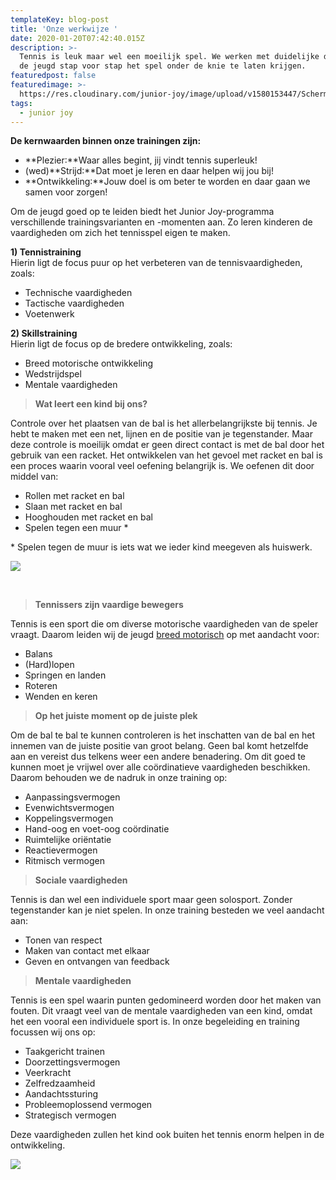 ```yaml
---
templateKey: blog-post
title: 'Onze werkwijze '
date: 2020-01-20T07:42:40.015Z
description: >-
  Tennis is leuk maar wel een moeilijk spel. We werken met duidelijke doelen om
  de jeugd stap voor stap het spel onder de knie te laten krijgen.
featuredpost: false
featuredimage: >-
  https://res.cloudinary.com/junior-joy/image/upload/v1580153447/Schermafbeelding_2019-12-30_om_20.15.09_rlineu.png
tags:
  - junior joy
---
```

**De kernwaarden binnen onze trainingen zijn:**

* **Plezier:**Waar alles begint, jij vindt tennis superleuk!
* (wed)**Strijd:**Dat moet je leren en daar helpen wij jou bij!
* **Ontwikkeling:**Jouw doel is om beter te worden en daar gaan we samen voor zorgen!

Om de jeugd goed op te leiden biedt het Junior Joy-programma verschillende trainingsvarianten en -momenten aan. Zo leren kinderen de vaardigheden om zich het tennisspel eigen te maken.

**1) Tennistraining**  \
Hierin ligt de focus puur op het verbeteren van de tennisvaardigheden, zoals:

* Technische vaardigheden
* Tactische vaardigheden 
* Voetenwerk

**2) Skillstraining**  \
Hierin ligt de focus op de bredere ontwikkeling, zoals:

* Breed motorische ontwikkeling
* Wedstrijdspel
* Mentale vaardigheden

> **Wat leert een kind bij ons?**

Controle over het plaatsen van de bal is het allerbelangrijkste bij tennis. Je hebt te maken met een net, lijnen en de positie van je tegenstander. Maar deze controle is moeilijk omdat er geen direct contact is met de bal door het gebruik van een racket. Het ontwikkelen van het gevoel met racket en bal is een proces waarin vooral veel oefening belangrijk is. We oefenen dit door middel van:

* Rollen met racket en bal
* Slaan met racket en bal
* Hooghouden met racket en bal
* Spelen tegen een muur *

\* Spelen tegen de muur is iets wat we ieder kind meegeven als huiswerk. 

![](https://res.cloudinary.com/junior-joy/image/upload/c_scale,w_401/v1579553218/blog/Wall-Technique-770x434_qzherb.jpg)

**<br>**

> **Tennissers zijn vaardige bewegers**

Tennis is een sport die om diverse motorische vaardigheden van de speler vraagt. Daarom leiden wij de jeugd [breed motorisch](https://www.sportknowhowxl.nl/nieuws-en-achtergronden/open-podium/item/108605/leren-sporten-is-leren-bewegen) op met aandacht voor:

* Balans
* (Hard)lopen
* Springen en landen
* Roteren
* Wenden en keren

> **Op het juiste moment op de juiste plek**

Om de bal te bal te kunnen controleren is het inschatten van de bal en het innemen van de juiste positie van groot belang. Geen bal komt hetzelfde aan en vereist dus telkens weer een andere benadering. Om dit goed te kunnen moet je vrijwel over alle coördinatieve vaardigheden beschikken. Daarom behouden we de nadruk in onze training op:

* Aanpassingsvermogen 
* Evenwichtsvermogen 
* Koppelingsvermogen 
* Hand-oog en voet-oog coördinatie
* Ruimtelijke oriëntatie 
* Reactievermogen 
* Ritmisch vermogen 

> **Sociale vaardigheden**

Tennis is dan wel een individuele sport maar geen solosport. Zonder tegenstander kan je niet spelen. In onze training besteden we veel aandacht aan:

* Tonen van respect
* Maken van contact met elkaar
* Geven en ontvangen van feedback

> **Mentale vaardigheden** 

Tennis is een spel waarin punten gedomineerd worden door het maken van fouten. Dit vraagt veel van de mentale vaardigheden van een kind, omdat het een vooral een individuele sport is. In onze begeleiding en training focussen wij ons op:

* Taakgericht trainen
* Doorzettingsvermogen 
* Veerkracht 
* Zelfredzaamheid 
* Aandachtssturing 
* Probleemoplossend vermogen 
* Strategisch vermogen 

Deze vaardigheden zullen het kind ook buiten het tennis enorm helpen in de ontwikkeling.

![](https://res.cloudinary.com/junior-joy/image/upload/v1580155149/blog/palash-jain-uYqnOga0DHk-unsplash_1_pmfctx_jichbp.jpg)

